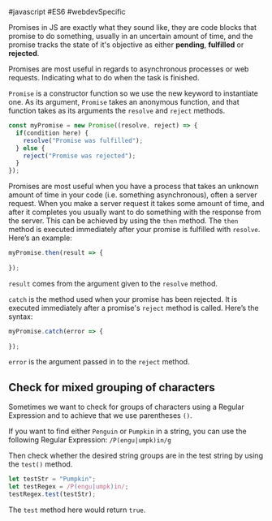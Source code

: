 #javascript #ES6 #webdevSpecific 

Promises in JS are exactly what they sound like, they are code blocks that promise to do something, usually in an uncertain amount of time, and the promise tracks the state of it's objective as either **pending**, **fulfilled** or **rejected**.

Promises are most useful in regards to asynchronous processes or web requests. Indicating what to do when the task is finished.

`Promise` is a constructor function so we use the new keyword to instantiate one.  As its argument, `Promise` takes an anonymous function, and that function takes as its arguments the `resolve` and `reject` methods.
```js
const myPromise = new Promise((resolve, reject) => {
  if(condition here) {
    resolve("Promise was fulfilled");
  } else {
    reject("Promise was rejected");
  }
});
```

Promises are most useful when you have a process that takes an unknown amount of time in your code (i.e. something asynchronous), often a server request. When you make a server request it takes some amount of time, and after it completes you usually want to do something with the response from the server. This can be achieved by using the `then` method. The `then` method is executed immediately after your promise is fulfilled with `resolve`. Here’s an example:
```js
myPromise.then(result => {
  
});
```
`result` comes from the argument given to the `resolve` method.

`catch` is the method used when your promise has been rejected. It is executed immediately after a promise's `reject` method is called. Here’s the syntax:
```js
myPromise.catch(error => {
  
});
```
`error` is the argument passed in to the `reject` method.

## Check for mixed grouping of characters
Sometimes we want to check for groups of characters using a Regular Expression and to achieve that we use parentheses `()`.

If you want to find either `Penguin` or `Pumpkin` in a string, you can use the following Regular Expression: `/P(engu|umpk)in/g`

Then check whether the desired string groups are in the test string by using the `test()` method.
```js
let testStr = "Pumpkin";
let testRegex = /P(engu|umpk)in/;
testRegex.test(testStr);
```
The `test` method here would return `true`.

